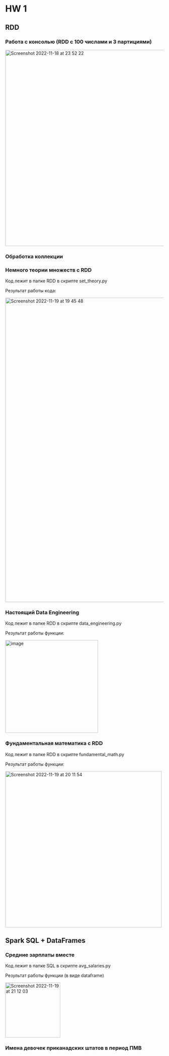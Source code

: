 
# HW 1

## RDD

### Работа с консолью (RDD с 100 числами и 3 партициями)
<img width="624" alt="Screenshot 2022-11-18 at 23 52 22" src="https://user-images.githubusercontent.com/74068173/202800443-997a2ff1-e7ac-4fe6-ad50-605c58f4906c.png">


###  Обработка коллекции 


###   Немного теории множеств с RDD 

Код лежит в папке RDD в скрипте set_theory.py

Результат работы кода:

<img width="968" alt="Screenshot 2022-11-19 at 19 45 48" src="https://user-images.githubusercontent.com/74068173/202862066-abdb4a34-bd01-4f07-a770-058045532389.png">


###  Настоящий Data Engineering

Код лежит в папке RDD в скрипте data_engineering.py

Результат работы функции:

<img width="295" alt="image" src="https://user-images.githubusercontent.com/74068173/202865219-089512ce-2941-474f-b23e-a1c1e4aa5152.png">


### Фундаментальная математика с RDD

Код лежит в папке RDD в скрипте fundamental_math.py

Результат работы функции:

<img width="497" alt="Screenshot 2022-11-19 at 20 11 54" src="https://user-images.githubusercontent.com/74068173/202863133-c6d76041-2938-4805-a58b-02a636a58b9d.png">


## Spark SQL + DataFrames


###  Средние зарплаты вместе

Код лежит в папке SQL в скрипте avg_salaries.py

Результат работы функции (в виде dataframe)

<img width="175" alt="Screenshot 2022-11-19 at 21 12 03" src="https://user-images.githubusercontent.com/74068173/202865499-3f0c39a4-2a89-401d-bce0-6fa0810c45f7.png">


### Имена девочек приканадских штатов в период ПМВ
